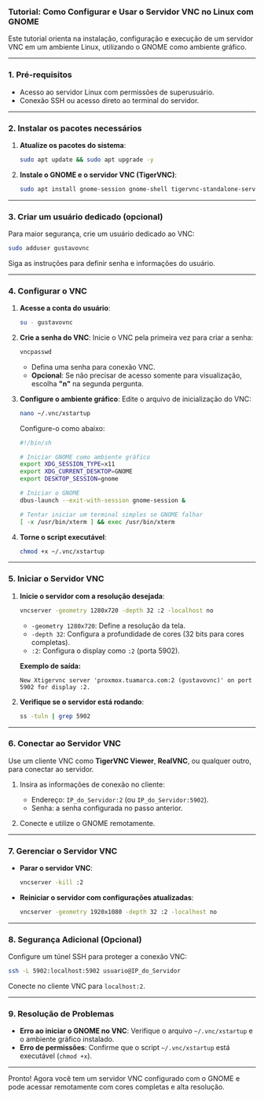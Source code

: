 ### Tutorial: Como Configurar e Usar o Servidor VNC no Linux com GNOME

Este tutorial orienta na instalação, configuração e execução de um servidor VNC em um ambiente Linux, utilizando o GNOME como ambiente gráfico.

---

### **1. Pré-requisitos**
- Acesso ao servidor Linux com permissões de superusuário.
- Conexão SSH ou acesso direto ao terminal do servidor.

---

### **2. Instalar os pacotes necessários**
1. **Atualize os pacotes do sistema**:
   ```bash
   sudo apt update && sudo apt upgrade -y
   ```

2. **Instale o GNOME e o servidor VNC (TigerVNC)**:
   ```bash
   sudo apt install gnome-session gnome-shell tigervnc-standalone-server tigervnc-common -y
   ```

---

### **3. Criar um usuário dedicado (opcional)**
Para maior segurança, crie um usuário dedicado ao VNC:

```bash
sudo adduser gustavovnc
```

Siga as instruções para definir senha e informações do usuário.

---

### **4. Configurar o VNC**
1. **Acesse a conta do usuário**:
   ```bash
   su - gustavovnc
   ```

2. **Crie a senha do VNC**:
   Inicie o VNC pela primeira vez para criar a senha:
   ```bash
   vncpasswd
   ```
   - Defina uma senha para conexão VNC.
   - **Opcional**: Se não precisar de acesso somente para visualização, escolha **"n"** na segunda pergunta.

3. **Configure o ambiente gráfico**:
   Edite o arquivo de inicialização do VNC:
   ```bash
   nano ~/.vnc/xstartup
   ```
   Configure-o como abaixo:
   ```bash
   #!/bin/sh

   # Iniciar GNOME como ambiente gráfico
   export XDG_SESSION_TYPE=x11
   export XDG_CURRENT_DESKTOP=GNOME
   export DESKTOP_SESSION=gnome

   # Iniciar o GNOME
   dbus-launch --exit-with-session gnome-session &

   # Tentar iniciar um terminal simples se GNOME falhar
   [ -x /usr/bin/xterm ] && exec /usr/bin/xterm
   ```

4. **Torne o script executável**:
   ```bash
   chmod +x ~/.vnc/xstartup
   ```

---

### **5. Iniciar o Servidor VNC**
1. **Inicie o servidor com a resolução desejada**:
   ```bash
   vncserver -geometry 1280x720 -depth 32 :2 -localhost no
   ```

   - `-geometry 1280x720`: Define a resolução da tela.
   - `-depth 32`: Configura a profundidade de cores (32 bits para cores completas).
   - `:2`: Configura o display como `:2` (porta 5902).

   **Exemplo de saída:**
   ```
   New Xtigervnc server 'proxmox.tuamarca.com:2 (gustavovnc)' on port 5902 for display :2.
   ```

2. **Verifique se o servidor está rodando**:
   ```bash
   ss -tuln | grep 5902
   ```

---

### **6. Conectar ao Servidor VNC**
Use um cliente VNC como **TigerVNC Viewer**, **RealVNC**, ou qualquer outro, para conectar ao servidor.

1. Insira as informações de conexão no cliente:
   - Endereço: `IP_do_Servidor:2` (ou `IP_do_Servidor:5902`).
   - Senha: a senha configurada no passo anterior.

2. Conecte e utilize o GNOME remotamente.

---

### **7. Gerenciar o Servidor VNC**
- **Parar o servidor VNC**:
  ```bash
  vncserver -kill :2
  ```

- **Reiniciar o servidor com configurações atualizadas**:
  ```bash
  vncserver -geometry 1920x1080 -depth 32 :2 -localhost no
  ```

---

### **8. Segurança Adicional (Opcional)**
Configure um túnel SSH para proteger a conexão VNC:
```bash
ssh -L 5902:localhost:5902 usuario@IP_do_Servidor
```
Conecte no cliente VNC para `localhost:2`.

---

### **9. Resolução de Problemas**
- **Erro ao iniciar o GNOME no VNC**: Verifique o arquivo `~/.vnc/xstartup` e o ambiente gráfico instalado.
- **Erro de permissões**: Confirme que o script `~/.vnc/xstartup` está executável (`chmod +x`).

---

Pronto! Agora você tem um servidor VNC configurado com o GNOME e pode acessar remotamente com cores completas e alta resolução.
